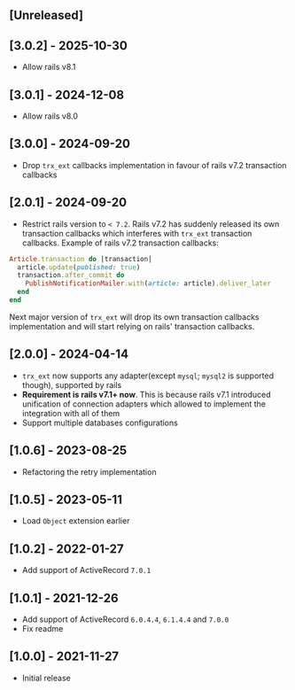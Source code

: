 ## [Unreleased]

## [3.0.2] - 2025-10-30
- Allow rails v8.1

## [3.0.1] - 2024-12-08
- Allow rails v8.0

## [3.0.0] - 2024-09-20
- Drop `trx_ext` callbacks implementation in favour of rails v7.2 transaction callbacks

## [2.0.1] - 2024-09-20
- Restrict rails version to `< 7.2`. Rails v7.2 has suddenly released its own transaction callbacks which interferes with `trx_ext` transaction callbacks. Example of rails v7.2 transaction callbacks:

```ruby
Article.transaction do |transaction|
  article.update(published: true)
  transaction.after_commit do
    PublishNotificationMailer.with(article: article).deliver_later
  end
end
```

Next major version of `trx_ext` will drop its own transaction callbacks implementation and will start relying on rails' transaction callbacks.

## [2.0.0] - 2024-04-14

- `trx_ext` now supports any adapter(except `mysql`; `mysql2` is supported though), supported by rails
- **Requirement is rails v7.1+ now**. This is because rails v7.1 introduced unification of connection adapters which allowed to implement the integration with all of them
- Support multiple databases configurations

## [1.0.6] - 2023-08-25

- Refactoring the retry implementation

## [1.0.5] - 2023-05-11

- Load `Object` extension earlier

## [1.0.2] - 2022-01-27

- Add support of ActiveRecord `7.0.1`

## [1.0.1] - 2021-12-26

- Add support of ActiveRecord `6.0.4.4`, `6.1.4.4` and `7.0.0`
- Fix readme

## [1.0.0] - 2021-11-27

- Initial release
